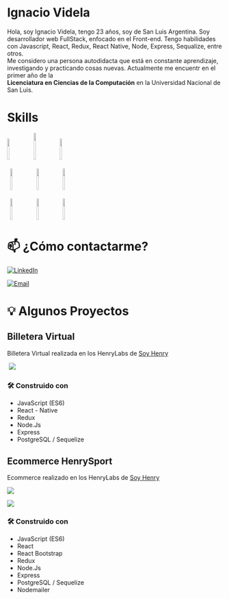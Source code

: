 # Ignacio Videla

<p>
Hola, soy Ignacio Videla, tengo 23 años, soy de San Luis Argentina. Soy desarrollador web FullStack, enfocado en el Front-end.
Tengo habilidades con Javascript, React, Redux, React Native, Node, Express, Sequalize, entre otros.
<br/>
Me considero una persona autodidacta que está en constante aprendizaje, investigando y practicando cosas nuevas. Actualmente me encuentr en el primer año de la 
  <br/>
  <b>Licenciatura en Ciencias de la Computación</b> en la Universidad Nacional de San Luis.
</p>


# Skills

<p justify-content="center">
   <code><img width="10%" height="50px" src="https://www.vectorlogo.zone/logos/w3_html5/w3_html5-icon.svg"></code>
  <code> <img width="10%" height="63px" src="![css](https://user-images.githubusercontent.com/65375969/123530480-2c058400-d6d1-11eb-817d-a4d345a0a049.png)"></code>
 <code> <img width="10%" height="50px" src="https://www.vectorlogo.zone/logos/javascript/javascript-horizontal.svg"></code>
  <br />
  <br/>
  <code> <img width="10%" height="50px" src="https://www.vectorlogo.zone/logos/reactjs/reactjs-ar21.svg"></code>
  <code> <img width="10%" height="50px"         src="https://camo.githubusercontent.com/7b7f04b16cc2d2d4a32985710e4d640985337a32bbb1e60cdacede2c8a4ae57b/68747470733a2f2f63646e2e776f726c64766563746f726c6f676f2e636f6d2f6c6f676f732f72656475782e737667"></code>
  <code> <img width="10%" height="50px" src="https://www.vectorlogo.zone/logos/getbootstrap/getbootstrap-ar21.svg"></code>
  <br/>
  <br/>
  <code> <img width="10%" height="50px" src="https://www.vectorlogo.zone/logos/nodejs/nodejs-ar21.svg"></code>
  <code> <img width="10%" height="50px" src="https://www.vectorlogo.zone/logos/expressjs/expressjs-ar21.svg"></code>
  <code> <img width="10%" height="50px" src="https://www.vectorlogo.zone/logos/postgresql/postgresql-ar21.svg"></code>
  
</p>


# 📫 ¿Cómo contactarme?
<p>
<a href="https://www.linkedin.com/in/ignaciovid/"><img alt="LinkedIn" src="https://img.shields.io/badge/LinkedIn-Ignacio%20Videla-blue?style=flat-square&logo=linkedin"></a>

<a href="mailto:ignacioarielvidela@gmail.com"><img alt="Email" src="https://img.shields.io/badge/Email-ignacioarielvidela@gmail.com-blue?style=flat-square&logo=gmail"></a>

  # 💡 Algunos Proyectos

## Billetera Virtual

Billetera Virtual realizada en los HenryLabs de [Soy Henry](https://www.soyhenry.com/)


<p align='left'>
  <img src='https://user-images.githubusercontent.com/65245824/95641384-58f90480-0a78-11eb-8a50-35b02188c28c.png' </img>
</p>

<h3>🛠️  Construido con  </h3> 
<ul>
<li>JavaScript (ES6)</li>
<li>React - Native</li>
<li>Redux</li>
<li>Node.Js</li>
<li>Express</li>
<li>PostgreSQL / Sequelize</li>
</ul>

## Ecommerce HenrySport

Ecommerce realizado en los HenryLabs de [Soy Henry](https://www.soyhenry.com/)
<p>
  <img src='https://user-images.githubusercontent.com/65375969/119589949-3bc83a80-bdaa-11eb-9b46-1820b22bb518.png' </img>
</p>

<p>
  <img src='https://user-images.githubusercontent.com/65375969/119589977-47b3fc80-bdaa-11eb-9713-e5c4469ef65a.png' </img>
</p>



<h3>🛠️  Construido con  </h3> 
<ul>
<li>JavaScript (ES6)</li>
<li>React </li>
<li>React Bootstrap</li>
<li>Redux</li>
<li>Node.Js</li>
<li>Express</li>
<li>PostgreSQL / Sequelize</li>
<li>Nodemailer</li>
</ul>
